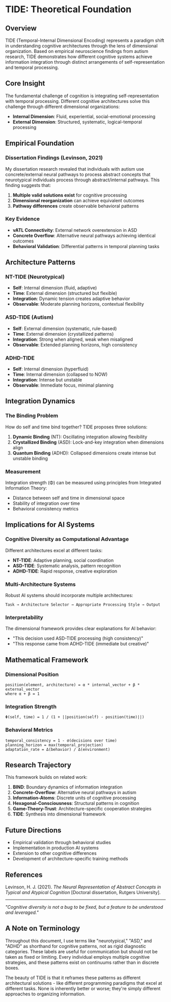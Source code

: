 # TIDE: Theoretical Foundation

## Overview

TIDE (Temporal-Internal Dimensional Encoding) represents a paradigm shift in understanding cognitive architectures through the lens of dimensional organization. Based on empirical neuroscience findings from autism research, TIDE demonstrates how different cognitive systems achieve information integration through distinct arrangements of self-representation and temporal processing.

## Core Insight

The fundamental challenge of cognition is integrating self-representation with temporal processing. Different cognitive architectures solve this challenge through different dimensional organizations:

- **Internal Dimension**: Fluid, experiential, social-emotional processing
- **External Dimension**: Structured, systematic, logical-temporal processing

## Empirical Foundation

### Dissertation Findings (Levinson, 2021)

My dissertation research revealed that individuals with autism use concrete/external neural pathways to process abstract concepts that neurotypical individuals process through abstract/internal pathways. This finding suggests that:

1. **Multiple valid solutions exist** for cognitive processing
2. **Dimensional reorganization** can achieve equivalent outcomes
3. **Pathway differences** create observable behavioral patterns

### Key Evidence

- **vATL Connectivity**: External network overextension in ASD
- **Concrete Overflow**: Alternative neural pathways achieving identical outcomes
- **Behavioral Validation**: Differential patterns in temporal planning tasks

## Architecture Patterns

### NT-TIDE (Neurotypical)
- **Self**: Internal dimension (fluid, adaptive)
- **Time**: External dimension (structured but flexible)
- **Integration**: Dynamic tension creates adaptive behavior
- **Observable**: Moderate planning horizons, contextual flexibility

### ASD-TIDE (Autism)
- **Self**: External dimension (systematic, rule-based)
- **Time**: External dimension (crystallized patterns)
- **Integration**: Strong when aligned, weak when misaligned
- **Observable**: Extended planning horizons, high consistency

### ADHD-TIDE
- **Self**: Internal dimension (hyperfluid)
- **Time**: Internal dimension (collapsed to NOW)
- **Integration**: Intense but unstable
- **Observable**: Immediate focus, minimal planning

## Integration Dynamics

### The Binding Problem

How do self and time bind together? TIDE proposes three solutions:

1. **Dynamic Binding** (NT): Oscillating integration allowing flexibility
2. **Crystallized Binding** (ASD): Lock-and-key integration when dimensions align
3. **Quantum Binding** (ADHD): Collapsed dimensions create intense but unstable binding

### Measurement

Integration strength (Φ) can be measured using principles from Integrated Information Theory:
- Distance between self and time in dimensional space
- Stability of integration over time
- Behavioral consistency metrics

## Implications for AI Systems

### Cognitive Diversity as Computational Advantage

Different architectures excel at different tasks:
- **NT-TIDE**: Adaptive planning, social coordination
- **ASD-TIDE**: Systematic analysis, pattern recognition
- **ADHD-TIDE**: Rapid response, creative exploration

### Multi-Architecture Systems

Robust AI systems should incorporate multiple architectures:
```
Task → Architecture Selector → Appropriate Processing Style → Output
```

### Interpretability

The dimensional framework provides clear explanations for AI behavior:
- "This decision used ASD-TIDE processing (high consistency)"
- "This response came from ADHD-TIDE (immediate but creative)"

## Mathematical Framework

### Dimensional Position
```
position(element, architecture) = α * internal_vector + β * external_vector
where α + β = 1
```

### Integration Strength
```
Φ(self, time) = 1 / (1 + ||position(self) - position(time)||)
```

### Behavioral Metrics
```
temporal_consistency = 1 - σ(decisions over time)
planning_horizon = max(temporal_projection)
adaptation_rate = Δ(behavior) / Δ(environment)
```

## Research Trajectory

This framework builds on related work:

1. **BIND**: Boundary dynamics of information integration
2. **Concrete-Overflow**: Alternative neural pathways in autism
3. **Information-Atoms**: Discrete units of cognitive processing
4. **Hexagonal-Consciousness**: Structural patterns in cognition
5. **Game-Theory-Trust**: Architecture-specific cooperation strategies
6. **TIDE**: Synthesis into dimensional framework

## Future Directions

- Empirical validation through behavioral studies
- Implementation in production AI systems
- Extension to other cognitive differences
- Development of architecture-specific training methods

## References

Levinson, H. J. (2021). *The Neural Representation of Abstract Concepts in Typical and Atypical Cognition* [Doctoral dissertation, Rutgers University].

---

*"Cognitive diversity is not a bug to be fixed, but a feature to be understood and leveraged."*


## A Note on Terminology

Throughout this document, I use terms like "neurotypical," "ASD," and "ADHD" as shorthand for cognitive patterns, not as rigid diagnostic categories. These labels are useful for communication but should not be taken as fixed or limiting. Every individual employs multiple cognitive strategies, and these patterns exist on continuums rather than in discrete boxes.

The beauty of TIDE is that it reframes these patterns as different architectural solutions - like different programming paradigms that excel at different tasks. None is inherently better or worse; they're simply different approaches to organizing information.
